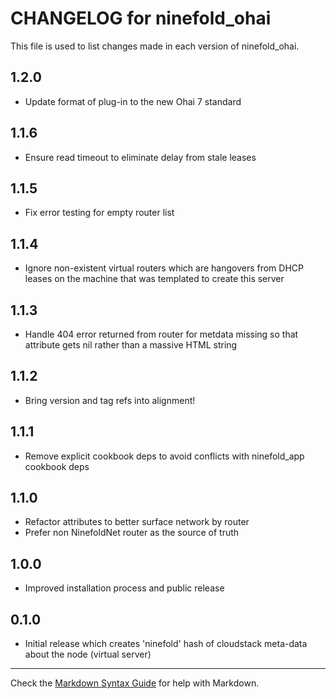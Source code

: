 # CHANGELOG for ninefold\_ohai

This file is used to list changes made in each version of ninefold\_ohai.

## 1.2.0

* Update format of plug-in to the new Ohai 7 standard

## 1.1.6

* Ensure read timeout to eliminate delay from stale leases

## 1.1.5

* Fix error testing for empty router list

## 1.1.4

* Ignore non-existent virtual routers which are hangovers from
  DHCP leases on the machine that was templated to create this server

## 1.1.3

* Handle 404 error returned from router for metdata missing so that
  attribute gets nil rather than a massive HTML string

## 1.1.2

* Bring version and tag refs into alignment!

## 1.1.1

* Remove explicit cookbook deps to avoid conflicts with ninefold\_app cookbook deps

## 1.1.0

* Refactor attributes to better surface network by router
* Prefer non NinefoldNet router as the source of truth

## 1.0.0

* Improved installation process and public release

## 0.1.0

* Initial release which creates 'ninefold' hash of cloudstack meta-data about the node (virtual server)

- - -
Check the [Markdown Syntax Guide](http://daringfireball.net/projects/markdown/syntax) for help with Markdown.
